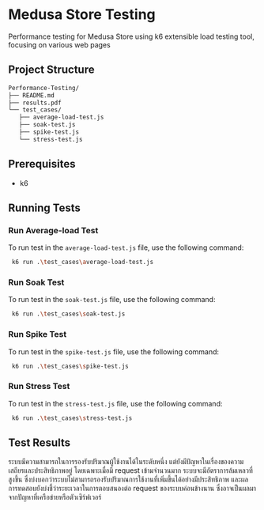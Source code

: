 # Medusa Store Testing

Performance testing for Medusa Store using k6 extensible load testing tool, focusing on various web pages

## Project Structure

```bash
Performance-Testing/
├── README.md
├── results.pdf
└── test_cases/
   ├── average-load-test.js
   ├── soak-test.js
   ├── spike-test.js
   └── stress-test.js

```

## Prerequisites

- k6

## Running Tests

### Run Average-load Test
To run test in the `average-load-test.js` file, use the following command:

```sh
 k6 run .\test_cases\average-load-test.js
```

### Run Soak Test
To run test in the `soak-test.js` file, use the following command:

```sh
 k6 run .\test_cases\soak-test.js
```

### Run Spike Test
To run test in the `spike-test.js` file, use the following command:

```sh
 k6 run .\test_cases\spike-test.js
```

### Run Stress Test
To run test in the `stress-test.js` file, use the following command:

```sh
 k6 run .\test_cases\stress-test.js
```

## Test Results

ระบบมีความสามารถในการรองรับปริมาณผู้ใช้งานได้ในระดับหนึ่ง แต่ยังมีปัญหาในเรื่องของความเสถียรและประสิทธิภาพอยู่ โดยเฉพาะเมื่อมี request เข้ามจำนวนมาก ระบบจะมีอัตราการล้มเหลวที่สูงขึ้น ซึ่งบ่งบอกว่าระบบไม่สามารถรองรับปริมาณการใช้งานที่เพิ่มขึ้นได้อย่างมีประสิทธิภาพ และผลการทดสอบยังบ่งชี้ว่าระยะเวลาในการตอบสนองต่อ request ของระบบค่อนข้างนาน ซึ่งอาจเป็นผลมาจากปัญหาที่เครือข่ายหรือตัวเซิร์ฟเวอร์
